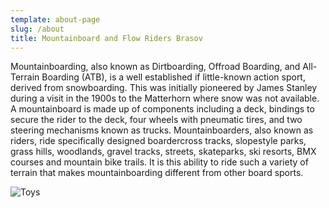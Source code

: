 ```yaml
---
template: about-page
slug: /about
title: Mountainboard and Flow Riders Brasov
---
```

Mountainboarding, also known as Dirtboarding, Offroad Boarding, and All-Terrain Boarding (ATB), is a well established if little-known action sport, derived from snowboarding. This was initially pioneered by James Stanley during a visit in the 1900s to the Matterhorn where snow was not available. A mountainboard is made up of components including a deck, bindings to secure the rider to the deck, four wheels with pneumatic tires, and two steering mechanisms known as trucks. Mountainboarders, also known as riders, ride specifically designed boardercross tracks, slopestyle parks, grass hills, woodlands, gravel tracks, streets, skateparks, ski resorts, BMX courses and mountain bike trails. It is this ability to ride such a variety of terrain that makes mountainboarding different from other board sports.

![Toys](/assets/toys.jpg "Toys")
